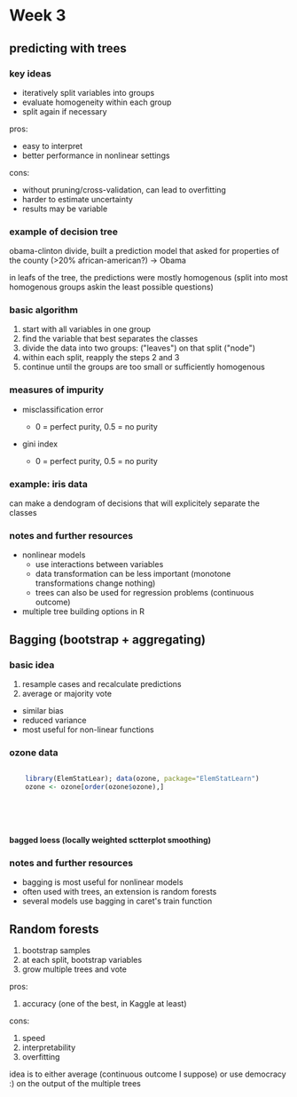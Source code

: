 

# Week 3


## predicting with trees


### key ideas

- iteratively split variables into groups
- evaluate homogeneity within each group
- split again if necessary


pros:

- easy to interpret
- better performance in nonlinear settings

cons:

- without pruning/cross-validation, can lead to overfitting
- harder to estimate uncertainty
- results may be variable


### example of decision tree

obama-clinton divide, built a prediction model that asked for properties of the county
(>20% african-american?) -> Obama


in leafs of the tree, the predictions were mostly homogenous (split into most homogenous
groups askin the least possible questions)


### basic algorithm

1. start with all variables in one group
2. find the variable that best separates the classes
3. divide the data into two groups: ("leaves") on that split ("node")
4. within each split, reapply the steps 2 and 3
5. continue until the groups are too small or sufficiently homogenous


### measures of impurity

- misclassification error
    - 0 = perfect purity, 0.5 = no purity

- gini index
    - 0 = perfect purity, 0.5 = no purity


### example: iris data

can make a dendogram of decisions that will explicitely separate the classes


### notes and further resources

- nonlinear models
    - use interactions between variables
    - data transformation can be less important (monotone transformations change nothing)
    - trees can also be used for regression problems (continuous outcome)
- multiple tree building options in R



## Bagging (bootstrap + aggregating)


### basic idea


1. resample cases and recalculate predictions
2. average or majority vote

- similar bias
- reduced variance
- most useful for non-linear functions


### ozone data


~~~R

    library(ElemStatLear); data(ozone, package="ElemStatLearn")
    ozone <- ozone[order(ozone$ozone),]
    
    
    
    
~~~

#### bagged loess (locally weighted sctterplot smoothing)



### notes and further resources

- bagging is most useful for nonlinear models
- often used with trees, an extension is random forests
- several models use bagging in caret's train function



## Random forests

1. bootstrap samples
2. at each split, bootstrap variables
3. grow multiple trees and vote

pros:

1. accuracy (one of the best, in Kaggle at least)

cons:

1. speed
2. interpretability
3. overfitting

idea is to either average (continuous outcome I suppose) or use democracy :) on the output of the
multiple trees




















